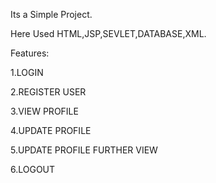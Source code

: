 Its a Simple Project.

Here Used HTML,JSP,SEVLET,DATABASE,XML.

Features: 

1.LOGIN

2.REGISTER USER

3.VIEW PROFILE

4.UPDATE PROFILE

5.UPDATE PROFILE FURTHER VIEW

6.LOGOUT 
